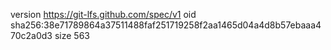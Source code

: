 version https://git-lfs.github.com/spec/v1
oid sha256:38e71789864a37511488faf251719258f2aa1465d04a4d8b57ebaaa470c2a0d3
size 563
